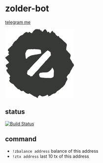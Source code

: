 # zolder-bot #
[telegram me](t.me/zolder_bot)

![zold](assets/zold.png)

## status ##

[![Build Status](https://travis-ci.org/blackout314/zolder-bot.svg?branch=master)](https://travis-ci.org/blackout314/zolder-bot)

## command ##
* `!zbalance address` balance of this address
* `!ztx address` last 10 tx of this address
